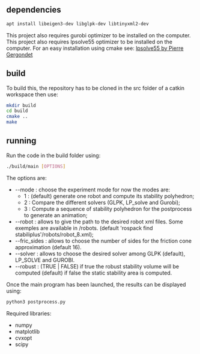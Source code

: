 ## dependencies

```bash
apt install libeigen3-dev libglpk-dev libtinyxml2-dev
```

This project also requires gurobi optimizer to be installed on the computer.
This project also requires lpsolve55 optimizer to be installed on the computer. For an easy installation using cmake see:
[lpsolve55 by Pierre Gergondet](https://gite.lirmm.fr/gergondet/lpsolve55~)

## build

To build this, the repository has to be cloned in the src folder of a catkin workspace then use:
```bash
mkdir build
cd build
cmake ..
make
```

## running

Run the code in the build folder using:
```bash
./build/main [OPTIONS]
```
The options are:
* --mode : choose the experiment mode for now the modes are:
  * 1 : (default) generate one robot and compute its stability polyhedron;
  * 2 : Compare the different solvers (GLPK, LP_solve and Gurobi);
  * 3 : Compute a sequence of stability polyhedron for the postprocess to generate an animation;
* --robot : allows to give the path to the desired robot xml files. Some exemples are available in /robots. (default 'rospack find stabiliplus'/robots/robot_8.xml);
* --fric_sides : allows to choose the number of sides for the friction cone approximation (default 16).
* --solver : allows to choose the desired solver among GLPK (default), LP_SOLVE and GUROBI.
* --robust : (TRUE | FALSE) if true the robust stability volume will be computed (default) if false the static stability area is computed.


Once the main program has been launched, the results can be displayed using:
```bash
python3 postprocess.py
```
Required libraries:
* numpy
* matplotlib
* cvxopt
* scipy

